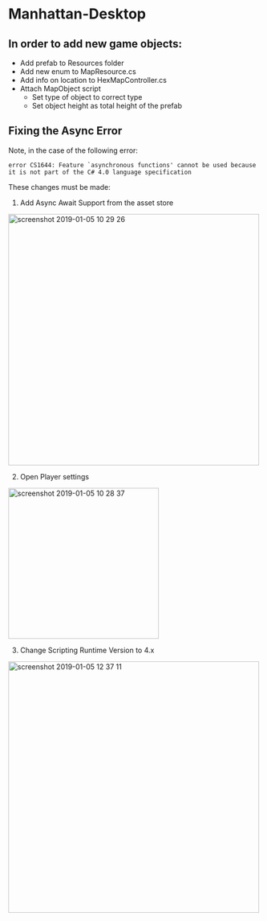 # Manhattan-Desktop

## In order to add new game objects:
 * Add prefab to Resources folder
 * Add new enum to MapResource.cs
 * Add info on location to HexMapController.cs
 * Attach MapObject script
    * Set type of object to correct type
    * Set object height as total height of the prefab

## Fixing the Async Error
Note, in the case of the following error:

```
error CS1644: Feature `asynchronous functions' cannot be used because it is not part of the C# 4.0 language specification
```

These changes must be made:

1. Add Async Await Support from the asset store
<img width="500" alt="screenshot 2019-01-05 10 29 26" src="https://user-images.githubusercontent.com/25430089/50724528-ac416480-10e6-11e9-863f-e6ef41e1f18d.png">

2. Open Player settings
<img width="300" alt="screenshot 2019-01-05 10 28 37" src="https://user-images.githubusercontent.com/25430089/50724534-c5e2ac00-10e6-11e9-957d-fcda590fcb54.png">

3. Change Scripting Runtime Version to 4.x
<img width="500" alt="screenshot 2019-01-05 12 37 11" src="https://user-images.githubusercontent.com/25430089/50724536-dbf06c80-10e6-11e9-971b-00b2f9f93fb4.png">
